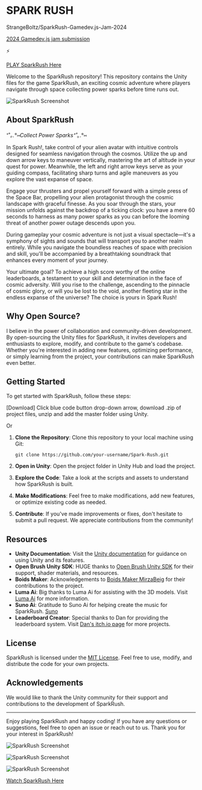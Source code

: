 # SPARK RUSH
 StrangeBoltz/SparkRush-Gamedev.js-Jam-2024

[2024 Gamedev.js jam submission](https://itch.io/jam/gamedevjs-2024)

⚡

[PLAY SparkRush Here](https://strangeboltz.itch.io/spark-rush)


Welcome to the SparkRush repository! This repository contains the Unity files for the game SparkRush, an exciting cosmic adventure where players navigate through space collecting power sparks before time runs out.

![SparkRush Screenshot](https://img.itch.zone/aW1hZ2UvMjY1Njg3MS8xNTkwNTY4OS5qcGVn/original/MgyoVE.jpeg)

## About SparkRush

⁺˚*｡.°⑅Collect Power Sparks⁺˚*｡.°⑅

In Spark Rush!, take control of your alien avatar with intuitive controls designed for seamless navigation through the cosmos. Utilize the up and down arrow keys to maneuver vertically, mastering the art of altitude in your quest for power. Meanwhile, the left and right arrow keys serve as your guiding compass, facilitating sharp turns and agile maneuvers as you explore the vast expanse of space.

Engage your thrusters and propel yourself forward with a simple press of the Space Bar, propelling your alien protagonist through the cosmic landscape with graceful finesse. As you soar through the stars, your mission unfolds against the backdrop of a ticking clock: you have a mere 60 seconds to harness as many power sparks as you can before the looming threat of another power outage descends upon you.

During gameplay your cosmic adventure is not just a visual spectacle—it's a symphony of sights and sounds that will transport you to another realm entirely. While you navigate the boundless reaches of space with precision and skill, you'll be accompanied by a breathtaking soundtrack that enhances every moment of your journey.

Your ultimate goal? To achieve a high score worthy of the online leaderboards, a testament to your skill and determination in the face of cosmic adversity. Will you rise to the challenge, ascending to the pinnacle of cosmic glory, or will you be lost to the void, another fleeting star in the endless expanse of the universe? The choice is yours in Spark Rush!

## Why Open Source?

I believe in the power of collaboration and community-driven development. By open-sourcing the Unity files for SparkRush, it invites developers and enthusiasts to explore, modify, and contribute to the game's codebase. Whether you're interested in adding new features, optimizing performance, or simply learning from the project, your contributions can make SparkRush even better.

## Getting Started

To get started with SparkRush, follow these steps:

[Download] Click blue code button drop-down arrow, download .zip of project files, unzip and add the master folder using Unity.

Or

1. **Clone the Repository**: Clone this repository to your local machine using Git:

   ```
   git clone https://github.com/your-username/Spark-Rush.git
   ```

2. **Open in Unity**: Open the project folder in Unity Hub and load the project.

3. **Explore the Code**: Take a look at the scripts and assets to understand how SparkRush is built.

4. **Make Modifications**: Feel free to make modifications, add new features, or optimize existing code as needed.

5. **Contribute**: If you've made improvements or fixes, don't hesitate to submit a pull request. We appreciate contributions from the community!

## Resources

- **Unity Documentation**: Visit the [Unity documentation](https://docs.unity3d.com/Manual/index.html) for guidance on using Unity and its features.
- **Open Brush Unity SDK**: HUGE thanks to [Open Brush Unity SDK](https://docs.openbrush.app/user-guide/open-brush-unity-sdk) for their support, shader materials, and resources.
- **Boids Maker**: Acknowledgements to [Boids Maker MirzaBeig](https://github.com/MirzaBeig/Boids-WebGL/tree/main) for their contributions to the project.
- **Luma Ai**: Big thanks to Luma Ai for assisting with the 3D models. Visit [Luma Ai](https://lumalabs.ai/) for more information.
- **Suno Ai**: Gratitude to Suno Ai for helping create the music for SparkRush. [Suno](https://suno.com/)
- **Leaderboard Creator**: Special thanks to Dan for providing the leaderboard system. Visit [Dan's itch.io page](https://danqzq.itch.io/leaderboard-creator) for more projects.

## License

SparkRush is licensed under the [MIT License](LICENSE). Feel free to use, modify, and distribute the code for your own projects.

## Acknowledgements

We would like to thank the Unity community for their support and contributions to the development of SparkRush.

---

Enjoy playing SparkRush and happy coding! If you have any questions or suggestions, feel free to open an issue or reach out to us. Thank you for your interest in SparkRush!



![SparkRush Screenshot](https://img.itch.zone/aW1hZ2UvMjY1Njg3MS8xNTkwNTY4My5qcGVn/original/I4MYBP.jpeg)


![SparkRush Screenshot](https://img.itch.zone/aW1hZ2UvMjY1Njg3MS8xNTkwNTY4Ny5qcGVn/original/8FawI0.jpeg)



![SparkRush Screenshot](https://img.itch.zone/aW1hZ2UvMjY1Njg3MS8xNTkwNTY4NS5qcGVn/original/B2md3S.jpeg)

[Watch SparkRush Here](https://www.youtube.com/watch?v=Wt2VGBPkvvQ&t=28s)
